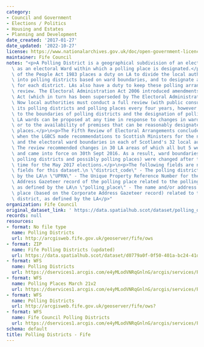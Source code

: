 ```yaml
---
category:
- Council and Government
- Elections / Politics
- Housing and Estates
- Planning and Development
date_created: '2017-01-27'
date_updated: '2022-10-27'
license: https://www.nationalarchives.gov.uk/doc/open-government-licence/version/3/
maintainer: Fife Council
notes: "<p>A Polling District is a geographical subdivision of an electoral area such\
  \ as an electoral Ward within which a polling place is designated.</p>\n<p>The Representation\
  \ of the People Act 1983 places a duty on LA to divide the local authority area\
  \ into polling districts based on ward boundaries, and to designate a polling place\
  \ for each district. LAs also have a duty to keep these polling arrangements under\
  \ review. The Electoral Administration Act 2006 introduced amendments to the 1983\
  \ Act (which in turn has been superseded by The Electoral Administration Act 2013).\
  \ Now local authorities must conduct a full review (with public consultation) of\
  \ its polling districts and polling places every four years, however adjustments\
  \ to the boundaries of polling districts and the designation of polling places within\
  \ LA wards can be proposed at any time in response to changes in ward boundaries\
  \ or to the availability of premises that can be reasonably designated as polling\
  \ places.</p>\n<p>The Fifth Review of Electoral Arrangements concluded in May 2016\
  \ when the LGBCS made recommendations to Scottish Ministers for the number of Councillors\
  \ and the electoral ward boundaries in each of Scotland's 32 local authorities.\
  \ The review recommended changes in 30 LA areas of which all but 5 were accepted\
  \ and came into force on 30th Sept 2016. As a result, ward boundaries (and therefore\
  \ polling districts and possibly polling places) were changed after this date in\
  \ time for the May 2017 elections.</p>\n<p>The following fields are now MANDATORY\
  \ fields for this dataset.\n \"district_code\" - The polling district code, as defined\
  \ by the LA\n \"UPRN\" - The Unique Property Reference Number for the Corporate\
  \ Address Gazeteer record of the polling place related to the polling district,\
  \ as defined by the LA\n \"polling_place\" - The name and/or address of the polling\
  \ place (based on the Corporate Address Gazeteer record) related to the polling\
  \ district, as defined by the LA</p>"
organization: Fife Council
original_dataset_link: ' https://data.spatialhub.scot/dataset/polling_districts-fi'
records: null
resources:
- format: No file type
  name: Polling Districts
  url: http://arcgisweb.fife.gov.uk/geoserver/fife/ows
- format: ZIP
  name: Fife Polling Districts (updated)
  url: https://data.spatialhub.scot/dataset/d0779a0f-0f50-401a-bc24-41d0310f9451/resource/bb01682f-4454-454d-9929-ea6917fceb7d/download/fc_polling_districts_2017.zip
- format: WFS
  name: Polling Districts
  url: https://dservices1.arcgis.com/e4yMLodVNRqGnlnG/arcgis/services/Polling_Districts_March21_WFS/WFSServer?service=wfs&request=getcapabilities
- format: WFS
  name: Polling Places March 21v2
  url: https://dservices1.arcgis.com/e4yMLodVNRqGnlnG/arcgis/services/Polling_Districts_March21_WFS2/WFSServer?service=wfs&request=getcapabilities
- format: WFS
  name: Polling Districts
  url: http://arcgisweb.fife.gov.uk/geoserver/fife/ows?
- format: WFS
  name: Fife Council Polling Districts
  url: https://dservices1.arcgis.com/e4yMLodVNRqGnlnG/arcgis/services/Fife_Council_Polling_Districts_WFS/WFSServer?service=wfs&request=getcapabilities
schema: default
title: Polling Districts - Fife
---
```

